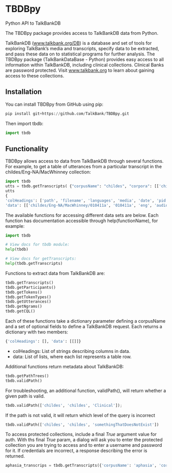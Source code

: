 
# TBDBpy
Python API to TalkBankDB

The TBDBpy package provides access to TalkBankDB data
from Python.

TalkBankDB (www.talkbank.org/DB) is a database and set of tools for
exploring TalkBank’s media and transcripts, specify data to be
extracted, and pass these data on to statistical programs for further
analysis. The TBDBpy package (TalkBankDataBase - Python) provides easy access
to all information within TalkBankDB, including clinical collections.
Clinical Banks are password protected. Visit www.talkbank.org to learn
about gaining access to these collections.

## Installation

You can install TBDBpy from GitHub using pip:
``` python
pip install git+https://github.com/TalkBank/TBDBpy.git
```
Then import tbdb:
``` python
import tbdb
```


## Functionality

TBDBpy allows access to data from TalkBankDB through several functions.
For example, to get a table of utterances from a particular transcript
in the childes/Eng-NA/MacWhinney collection:

``` python
import tbdb
utts = tbdb.getTranscripts( {"corpusName": "childes", "corpora": [['childes', 'Eng-NA', 'MacWhinney', '010411a']]} )
utts
{
'colHeadings': ['path', 'filename', 'languages', 'media', 'date', 'pid', 'designType', 'activityType', 'groupType'], 
'data': [['childes/Eng-NA/MacWhinney/010411a', '010411a', 'eng', 'audio', '1979-05-06', '11312/c-00016447-1', 'long', 'toyplay', 'TD']]}
```

The available functions for accessing different data sets are below. Each function has documentation
accessible through help(functionName), for example:

``` python
import tbdb

# View docs for tbdb module:
help(tbdb)

# View docs for getTranscripts:
help(tbdb.getTranscripts)
```

Functions to extract data from TalkBankDB are:
``` python
tbdb.getTranscripts()
tbdb.getParticipants()
tbdb.getTokens()
tbdb.getTokenTypes()
tbdb.getUtterances()
tbdb.getNgrams()
tbdb.getCQL()
```

Each of these functions take a dictionary parameter defining a corpusName and 
a set of optional fields to define a TalkBankDB request.  Each returns a dictionary with 
two members: 
``` python
{'colHeadings': [], 'data': [[]]}
```
* colHeadings: List of strings describing columns in data.
* data: List of lists, where each list represents a table row.

Additional functions return metadata about TalkBankDB:
```python
tbdb.getPathTrees()
tbdb.validPath()
```

For troubleshooting, an additional function, validPath(), will return
whether a given path is valid.

``` python
tbdb.validPath(['childes', 'childes', 'Clinical']);

```

If the path is not valid, it will return which level of the query is
incorrect

``` python
tbdb.validPath(['childes', 'childes', 'somethingThatDoesNotExist'])

```

To access protected collections, include a final *True* argument value for auth. With ths final *True* param, 
a dialog will ask you to enter the protected collection you are trying to access and to
enter a username and password for it.  If credentials are incorrect, a response describing the error is returned.

``` python
aphasia_transcrips = tbdb.getTranscripts({'corpusName': 'aphasia', 'corpora': [['aphasia', 'English', 'Aphasia', 'Adler']]}, True)
```
